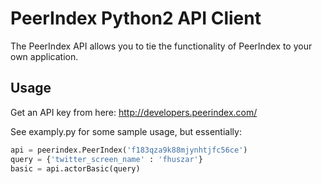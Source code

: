 # PeerIndex Python2 API Client

The PeerIndex API allows you to tie the functionality of PeerIndex to your own application.

## Usage

Get an API key from here: http://developers.peerindex.com/

See examply.py for some sample usage, but essentially:
```python
api = peerindex.PeerIndex('f183qza9k88mjynhtjfc56ce')
query = {'twitter_screen_name' : 'fhuszar'}
basic = api.actorBasic(query)
```

